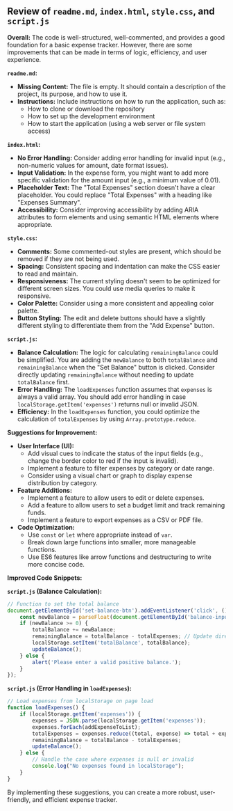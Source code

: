 ## Review of `readme.md`, `index.html`, `style.css`, and `script.js`

**Overall:** The code is well-structured, well-commented, and provides a good foundation for a basic expense tracker. However, there are some improvements that can be made in terms of logic, efficiency, and user experience.

**`readme.md`:**

* **Missing Content:** The file is empty. It should contain a description of the project, its purpose, and how to use it. 
* **Instructions:**  Include instructions on how to run the application, such as:
    * How to clone or download the repository
    * How to set up the development environment
    * How to start the application (using a web server or file system access)

**`index.html`:**

* **No Error Handling:** Consider adding error handling for invalid input (e.g., non-numeric values for amount, date format issues).
* **Input Validation:**  In the expense form, you might want to add more specific validation for the amount input (e.g., a minimum value of 0.01). 
* **Placeholder Text:**  The "Total Expenses" section doesn't have a clear placeholder. You could replace "Total Expenses" with a heading like "Expenses Summary".
* **Accessibility:** Consider improving accessibility by adding ARIA attributes to form elements and using semantic HTML elements where appropriate.

**`style.css`:**

* **Comments:** Some commented-out styles are present, which should be removed if they are not being used.
* **Spacing:** Consistent spacing and indentation can make the CSS easier to read and maintain.
* **Responsiveness:**  The current styling doesn't seem to be optimized for different screen sizes. You could use media queries to make it responsive. 
* **Color Palette:** Consider using a more consistent and appealing color palette.
* **Button Styling:** The edit and delete buttons should have a slightly different styling to differentiate them from the "Add Expense" button.

**`script.js`:**

* **Balance Calculation:** The logic for calculating `remainingBalance` could be simplified. You are adding the `newBalance` to both `totalBalance` and `remainingBalance` when the "Set Balance" button is clicked. Consider directly updating `remainingBalance` without needing to update `totalBalance` first. 
* **Error Handling:** The `loadExpenses` function assumes that `expenses` is always a valid array. You should add error handling in case `localStorage.getItem('expenses')` returns null or invalid JSON. 
* **Efficiency:**  In the `loadExpenses` function, you could optimize the calculation of `totalExpenses` by using `Array.prototype.reduce`.

**Suggestions for Improvement:**

* **User Interface (UI):**
    * Add visual cues to indicate the status of the input fields (e.g., change the border color to red if the input is invalid). 
    * Implement a feature to filter expenses by category or date range.
    * Consider using a visual chart or graph to display expense distribution by category. 
* **Feature Additions:**
    * Implement a feature to allow users to edit or delete expenses.
    * Add a feature to allow users to set a budget limit and track remaining funds.
    * Implement a feature to export expenses as a CSV or PDF file.
* **Code Optimization:**
    * Use `const` or `let` where appropriate instead of `var`.
    *  Break down large functions into smaller, more manageable functions.
    * Use ES6 features like arrow functions and destructuring to write more concise code.


**Improved Code Snippets:**

**`script.js` (Balance Calculation):**

```javascript
// Function to set the total balance
document.getElementById('set-balance-btn').addEventListener('click', () => {
    const newBalance = parseFloat(document.getElementById('balance-input').value);
    if (newBalance >= 0) {
        totalBalance += newBalance;
        remainingBalance = totalBalance - totalExpenses; // Update directly
        localStorage.setItem('totalBalance', totalBalance);
        updateBalance();
    } else {
        alert('Please enter a valid positive balance.');
    }
});
```

**`script.js` (Error Handling in `loadExpenses`):**

```javascript
// Load expenses from localStorage on page load
function loadExpenses() {
    if (localStorage.getItem('expenses')) {
        expenses = JSON.parse(localStorage.getItem('expenses'));
        expenses.forEach(addExpenseToList);
        totalExpenses = expenses.reduce((total, expense) => total + expense.amount, 0);
        remainingBalance = totalBalance - totalExpenses;
        updateBalance();
    } else {
        // Handle the case where expenses is null or invalid
        console.log("No expenses found in localStorage");
    }
}
```

By implementing these suggestions, you can create a more robust, user-friendly, and efficient expense tracker. 
